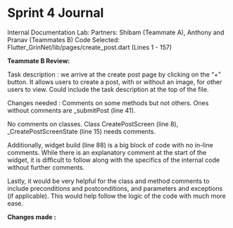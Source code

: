 # Sprint 4 Journal

Internal Documentation Lab: Partners: Shibam (Teammate A), Anthony and Pranav (Teammates B)
Code Selected: Flutter_GrinNet/lib/pages/create_post.dart (Lines 1 - 157)

**Teammate B Review:**

Task description : 
we arrive at the create post page by clicking on the “+” button. It  allows users to create a post, with or without an image, for other users to view. Could include the task description at the top of the file.

Changes needed :
Comments on some methods but not others. Ones without comments are _submitPost (line 41).

No comments on classes. Class CreatePostScreen (line 8), _CreatePostScreenState (line 15) needs comments.  

Additionally, widget build (line 88) is a big block of code with no in-line comments. While there is an explanatory comment at the start of the widget, it is difficult to follow along with the specifics of the internal code without further comments.  

Lastly, it would be very helpful for the class and method comments to include preconditions and postconditions, and parameters and exceptions (if applicable). This would help follow the logic of the code with much more ease. 

**Changes made :**

